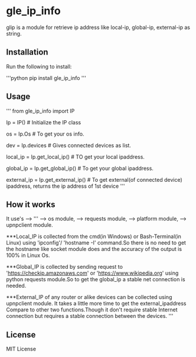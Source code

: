 # gle_ip_info

glip is a module for retrieve ip address like local-ip, global-ip, external-ip as string.

## Installation

Run the following to install:

'''python
pip install gle_ip_info
'''

## Usage
'''
from gle_ip_info import IP

Ip = IP() # Initialize the IP class

os = Ip.Os # To get your os info.

dev = Ip.devices # Gives connected devices as list.

local_ip = Ip.get_local_ip() # TO get your local ipaddress.

global_ip = Ip.get_global_ip() # To get your global ipaddress.
 
external_ip = Ip.get_external_ip() # To get external(of connected device) ipaddress, returns the ip address of 1st device
'''
## How it works

It use's -->
'''
    --> os module,
    --> requests module,
    --> platform module,
    --> upnpclient module.

***Local_IP is collected from the cmd(in Windows) or Bash-Terminal(in Linux) using 'ipconfig'/ 
'hostname -I' command.So there is no need to get the hostname like socket module does and 
the accuracy of the output is 100% in Linux Os.

***Global_IP is collected by sending request to 'https://checkip.amazonaws.com' or 
'https://www.wikipedia.org' using python requests module.So to get the global_ip a stable 
net connection is needed.

***External_IP  of any router or alike devices can be collected using upnpclient module.
It takes a little more time to get the external_ipaddress Compare to other two functions.Though it don't require
stable Internet connection but requires a stable connection between the devices.
'''
## License

MIT License

